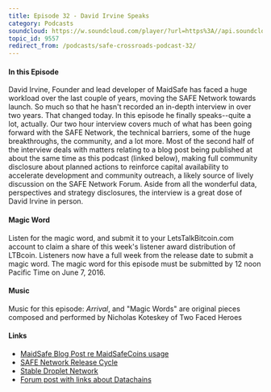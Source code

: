```yaml
---
title: Episode 32 - David Irvine Speaks
category: Podcasts
soundcloud: https://w.soundcloud.com/player/?url=https%3A//api.soundcloud.com/tracks/266733189
topic_id: 9557
redirect_from: /podcasts/safe-crossroads-podcast-32/
---
```


#### In this Episode

David Irvine, Founder and lead developer of MaidSafe has faced a huge workload over the last couple of years, moving the SAFE Network towards launch. So much so that he hasn't recorded an in-depth interview in over two years. That changed today. In this episode he finally speaks--quite a lot, actually. Our two hour interview covers much of what has been going forward with the SAFE Network, the technical barriers, some of the huge breakthroughs, the community, and a lot more. Most of the second half of the interview deals with matters relating to a blog post being published at about the same time as this podcast (linked below), making full community disclosure about planned actions to reinforce capital availability to accelerate development and community outreach, a likely source of lively discussion on the SAFE Network Forum. Aside from all the wonderful data, perspectives and strategy disclosures, the interview is a great dose of David Irvine in person.

#### Magic Word

Listen for the magic word, and submit it to your LetsTalkBitcoin.com account to claim a share of this week's listener award distribution of LTBcoin. Listeners now have a full week from the release date to submit a magic word. The magic word for this episode must be submitted by 12 noon Pacific Time on June 7, 2016.

#### Music

Music for this episode: *Arrival*, and "Magic Words" are original pieces composed and performed by Nicholas Koteskey of Two Faced Heroes

#### Links

- [MaidSafe Blog Post re MaidSafeCoins usage](http://blog.maidsafe.net/2016/05/31/maidsafecoin-announcement/)
- [SAFE Network Release Cycle](https://blog.maidsafe.net/2016/05/06/the-safe-network-release-cycle/)
- [Stable Droplet Network](https://blog.maidsafe.net/2016/05/26/stable-droplet-network/)
- [Forum post with links about Datachains](https://safenetforum.org/t/safe-datachain-work-in-progress/)

